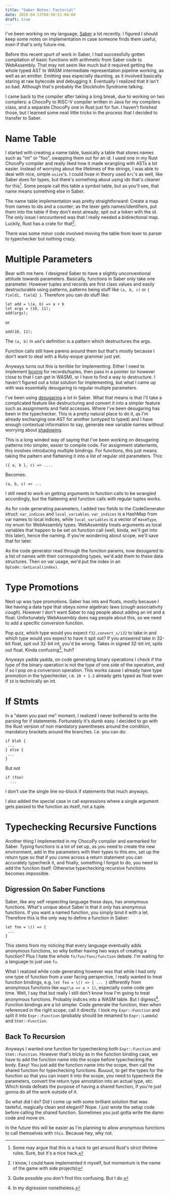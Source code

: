 ```yaml
---
title: "Saber Notes: Factorial"
date: 2020-04-13T00:50:51-04:00
draft: true
---
```


I've been working on my language,
[Saber](https://github.com/nicholaslyang/saber) a lot recently. I
figured I should keep some notes on implementation in case someone
finds them useful, even if that's only future-me.

Before this recent spurt of work in Saber, I had successfully gotten
compilation of basic functions with arithmetic from Saber code to
WebAssembly. That may not seem like much but it required getting the
whole typed AST to WASM intermediate representation pipeline working,
as well as an emitter. Emitting was especially daunting, as it
involved basically staring at raw bytecode and debugging
it. Eventually I realized that it isn't so bad. Although that's
probably the Stockholm Syndrome talking.

I came back to the compiler after taking a long break, due to working
on two compilers: a ChocoPy to RISC-V compiler written in Java for my
compilers class, and a separate ChocoPy one in Rust just for fun. I
haven't finished those, but I learned some neat little tricks in the
process that I decided to transfer to Saber.

# Name Table

I started with creating a name table, basically a table that stores
names such as "int" or "foo", swapping them out for an id. I used one
in my Rust ChocoPy compiler and really liked how it made wrangling
with ASTs a lot easier. Instead of worrying about the lifetimes of the
strings, I was able to deal with nice, simple `usize`'s. I could hvae
in theory used `Arc`'s as well, like Saber does for types, but there's
something about using ids that's cleaner for this[^1]. Some people call
this table a symbol table, but as you'll see, that name means
something else in Saber.

[^1]: Some may argue that this is a hack to get around Rust's strict
    lifetime rules. Sure, but it's a nice hack.

The name table implementation was pretty straightforward: Create a map
from names to ids and a counter; as the lexer gets names/identifiers,
put them into the table if they don't exist already; spit out a token
with the id. The only issue I encountered was that I really needed a
bidirectional map. Luckily, Rust has a crate for that[^2].

[^2]: I know, I could have implemented it myself, but momentum is the
name of the game with side projects)

There was some minor code involved moving the table from lexer to
parser to typechecker but nothing crazy.

# Multiple Parameters

Bear with me here. I designed Saber to have a slightly unconventional
attitude towards parameters. Basically, functions in Saber only take
one parameter. However tuples and records are first class values and
easily destructurable using patterns, patterns being stuff like `(a,
b, c)` or `{ field1, field2 }`. Therefore you can do stuff like:

```
let add = \(a, b) => a + b
let args = (10, 11);
add(args);
```
or
```
add(10, 11);
```

The `(a, b)` in `add`'s definition is a pattern which destructures the
args.

Function calls still have parens around them but that's mostly because
I don't want to deal with a Ruby-esque grammar just yet.

Anyways turns out this is terrible for implementing. Either I need to
implement
[boxing](https://stackoverflow.com/questions/13055/what-is-boxing-and-unboxing-and-what-are-the-trade-offs)
for records/tuples, then pass in a pointer (or however close to that I
can get in WASM), or I have to find a way to destructure. I haven't
figured out a total solution for implementing, but what I came up with
was essentially desugaring to regular multiple parameters.

I've been using
[desugaring](https://en.wikipedia.org/wiki/Syntactic_sugar) a lot in
Saber. What that means is that I'll take a complicated feature like
destructuring and convert it into a simpler feature such as
assignments and field accesses. Where I've been desugaring has been in
the typechecker. This is a pretty natural place to do it, as I'm
already exchanging one AST for another (untyped to typed) and I have
enough contextual information to say, generate new variable names
without worrying about
[shadowing](https://en.wikipedia.org/wiki/Variable_shadowing).

This is a long winded way of saying that I've been working on
desugaring patterns into simpler, easier to compile code. For
assignment statements, this involves introducing multiple
bindings. For functions, this just means taking the pattern and
flattening it into a list of regular old parameters. This:

```
({ a, b }, c) => ....
```
Becomes:
```
(a, b, c) => ...
```
I still need to work on getting arguments in function calls to be wrangled accordingly, but the flattening and function calls with regular tuples works.

As for code generating parameters, I added two fields to the
CodeGenerator struct: `var_indices` and
`local_variables`. `var_indices` is a HashMap from var names to local
indices, while `local_variables` is a vector of `WasmType`, my enum
for WebAssembly types. WebAssembly treats arguments as local variables
that happen to be set on function call (well, kinda, we'll get into
this later), hence the naming. If you're wondering about scope, we'll
save that for later.

As the code generator read through the function params, now desugared
to a list of names with their corresponding types, we'd add them to
these data structures. Then on var usage, we'd put the index in an
`OpCode::GetLocal(index)`.

# Type Promotions

Next up was type promotions. Saber has ints and floats, mostly because
I like having a data type that obeys *some* algebraic laws (*cough*
associativity *cough*). However I don't want Saber to nag people about
adding an int and a float. Unfortunately WebAssembly does nag people
about this, so we need to add a specific conversion function.

Pop quiz, which type would you expect `f32.convert_s/i32` to take in
and which type would you expect to have it spit out? If you answered
take in 32-bit float, spit out 32-bit int, you'd be wrong. Takes in
signed 32-bit int, spits out float. Kinda confusing[^3], huh?

[^3]: Quite possible you don't find this confusing. But I do.

Anyways yadda yadda, on code generating binary operations I check if
the type of the binary operation is not the type of one side of the
operation, and if so I pop on a conversion operation. This works cause
I already have type promotion in the typechecker, i.e. `10 + 1.2`
already gets typed as float even if `10` is technically an int.

# If Stmts

In a "damn you past me" moment, I realized I never bothered to write
the parsing for if statements. Fortunately it's dumb easy. I decided
to go with the Rust version of non mandatory parentheses around the
condition, mandatory brackets around the branches. I.e. you can do:

```
if blah {
 ...
} else {
 ...
}
```
But not

```
if (foo)
  ...
```

I don't use the single line no-block if statements that much anyways.

I also added the special case in call expressions where a single
argument gets passed to the function as itself, not a tuple.

# Typechecking Recursive Functions

Another thing I implemented in my ChocoPy compiler and earmarked for
Saber. Typing functions is a lot of set up, as you need to create the
new environment, add in the parameters with their types to this env,
set up the return type so that if you come across a return statement
you can accurately typecheck it, and finally, something I forgot to
do, you need to add the function itself. Otherwise typechecking
recursive functions becomes impossible.

## Digression On Saber Functions

Saber, like any self respecting language these days, has anonymous
functions. What's unique about Saber is that it *only* has anonymous
functions. If you want a named function, you simply bind it with a
let. Therefore this is the only way to define a function in Saber:

```
let foo = \() => {
 ...
}
```

This stems from my noticing that every language eventually adds
anonymous functions, so why bother having two ways of creating a
function? Plus I hate the whole `fn/fun/func/function` debate. I'm
waiting for a language to just use `fu`.

What I realized while code generating however was that while I had
only one type of function from a user facing perspective, I really
wanted to treat function bindings, e.g. `let foo = \() => { ... }`
differently from anonymous functions like `map(\a => a + 1)`,
especially come code gen time. Well, I say that but really I still
don't know how I'm going to treat anonymous functions. Probably
indices into a WASM table. But I digress[^4]. Function bindings are a lot
simpler. Code generate the function, then when referenced in the right
scope, call it directly. I took my `Expr::Function` and split it into
`Expr::Function` (probably should be renamed to `Expr::Lambda`) and
`Stmt::Function`.

[^4]: In my digression nonetheless.

## Back To Recursion

Anyways I wanted one function for typechecking both `Expr::Function`
and `Stmt::Function`. However that's tricky as in the function binding
case, we have to add the function name into the scope before
typechecking the body. Easy! You just add the function name into the
scope, then call the shared function for typechecking
functions. Buuuut, to get the types for the function so that you can
insert it into the scope, you need to typecheck the parameters,
convert the return type annotation into an actual type, etc. Which
kinda defeats the purpose of having a shared function, if you're just
gonna do all the work outside of it.

So what did I do? Did I come up with some brilliant solution that was
tasteful, magically clean and elegant? Nope. I just wrote the setup
code before calling the shared function. Sometimes you just gotta
write the damn code and move on.

In the future this will be easier as I'm planning to allow anonymous
functions to call themselves with `this`. Because hey, why not.

